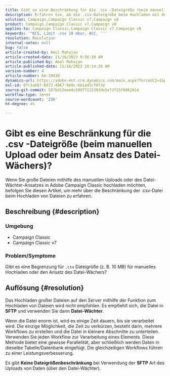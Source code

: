 ```yaml
---
title: Gibt es eine Beschränkung für die .csv -Dateigröße (beim manuellen Upload oder beim Ansatz des Datei-Wächers)?
description: Erfahren Sie, ob die .csv-Dateigröße beim Hochladen mit dem manuellen Upload- oder Datei-Wächter-Ansatz in Adobe Campaign Classic eingeschränkt ist.
solution: Campaign,Campaign Classic v7,Campaign v8
product: Campaign,Campaign Classic v7,Campaign v8
applies-to: Campaign Classic,Campaign Classic v7,Campaign v8
keywords: '"KCS, Limit .csv 10 mbar, ACC, '''
resolution: Resolution
internal-notes: null
bug: false
article-created-by: Amol Mahajan
article-created-date: 11/16/2023 9:56:30 AM
article-published-by: Amol Mahajan
article-published-date: 11/16/2023 10:14:26 AM
version-number: 4
article-number: KA-19430
dynamics-url: https://adobe-ent.crm.dynamics.com/main.aspx?forceUCI=1&pagetype=entityrecord&etn=knowledgearticle&id=3ea17268-6684-ee11-8179-6045bd006b4b
exl-id: 07c1a667-0d72-4967-9e9c-6b1a45cf9f3e
source-git-commit: 587bd12eee4c59977122393de5e73f15f6062614
workflow-type: tm+mt
source-wordcount: '236'
ht-degree: 4%

---
```


# Gibt es eine Beschränkung für die .csv -Dateigröße (beim manuellen Upload oder beim Ansatz des Datei-Wächers)?


Wenn Sie große Dateien mithilfe des manuellen Uploads oder des Datei-Wächter-Ansatzes in Adobe Campaign Classic hochladen möchten, befolgen Sie diesen Artikel, um mehr über die Beschränkung der .csv-Datei beim Hochladen von Dateien zu erfahren.

## Beschreibung {#description}


### <b>Umgebung</b>

- Campaign Classic
- Campaign Classic v7




### <b>Problem/Symptome</b>

Gibt es eine Begrenzung für `.csv` Dateigröße (z. B. 10 MB) für manuelles Hochladen oder den Ansatz des Datei-Wächers?


## Auflösung {#resolution}


Das Hochladen großer Dateien auf den Server mithilfe der Funktion zum Hochladen von Dateien wird nicht empfohlen. Es empfiehlt sich, die Datei in <b>SFTP</b> und verwenden Sie dann <b>Datei-Wächter</b>.

Wenn die Datei enorm ist, wird es einige Zeit dauern, bis sie verarbeitet wird. Die einzige Möglichkeit, die Zeit zu verkürzen, besteht darin, mehrere Workflows zu erstellen und die Datei in kleinere Abschnitte zu unterteilen. Verwenden Sie jeden Workflow zur Verarbeitung eines Elements. Diese Methode bietet eine gewisse Parallelität, aber schließlich werden Daten in dieselbe Tabelle/Datenbank eingefügt. Die gleichzeitigen Workflows führen zu einer Leistungsverbesserung.

Es gibt <b>Keine Dateigrößenbeschränkung</b> bei Verwendung der <b>SFTP</b> Art des Uploads von Daten (über den Datei-Wächter).
